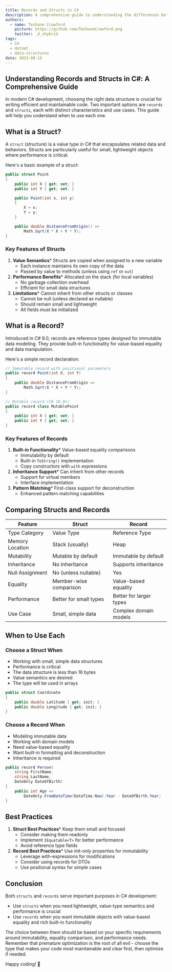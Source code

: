 ```yaml
---
title: Records and Structs in C#
description: A comprehensive guide to understanding the differences between records and structs in C# and when to use each effectively.
authors:
  - name: Teshane Crawford
    picture: https://github.com/TeshaneCrawford.png
    twitter: _d_shybrid
tags:
  - C#
  - dotnet
  - data-structures
date: 2023-08-15
---
```


## Understanding Records and Structs in C#: A Comprehensive Guide

In modern C# development, choosing the right data structure is crucial for writing efficient and maintainable code. Two important options are `records` and `structs`, each with distinct characteristics and use cases. This guide will help you understand when to use each one.

## What is a Struct?

A `struct` (structure) is a value type in C# that encapsulates related data and behaviors. Structs are particularly useful for small, lightweight objects where performance is critical.

Here's a basic example of a struct:

```cs [program.cs]
public struct Point
{
    public int X { get; set; }
    public int Y { get; set; }

    public Point(int x, int y)
    {
        X = x;
        Y = y;
    }

    public double DistanceFromOrigin() =>
        Math.Sqrt(X * X + Y * Y);
}
```

### Key Features of Structs

1. **Value Semantics**\* Structs are copied when assigned to a new variable
   * Each instance maintains its own copy of the data
   * Passed by value to methods (unless using `ref` or `out`)
2. **Performance Benefits**\* Allocated on the stack (for local variables)
   * No garbage collection overhead
   * Efficient for small data structures
3. **Limitations**\* Cannot inherit from other structs or classes
   * Cannot be null (unless declared as nullable)
   * Should remain small and lightweight
   * All fields must be initialized

## What is a Record?

Introduced in C# 9.0, records are reference types designed for immutable data modeling. They provide built-in functionality for value-based equality and data manipulation.

Here's a simple record declaration:

```cs [program.cs]
// Immutable record with positional parameters
public record Point(int X, int Y)
{
    public double DistanceFromOrigin =>
        Math.Sqrt(X * X + Y * Y);
}

// Mutable record (C# 10.0+)
public record class MutablePoint
{
    public int X { get; set; }
    public int Y { get; set; }
}
```

### Key Features of Records

1. **Built-in Functionality**\* Value-based equality comparisons
   * Immutability by default
   * Built-in `ToString()` implementation
   * Copy constructors with `with` expressions
2. **Inheritance Support**\* Can inherit from other records
   * Support for virtual members
   * Interface implementation
3. **Pattern Matching**\* First-class support for deconstruction
   * Enhanced pattern matching capabilities

## Comparing Structs and Records

| Feature         | Struct                 | Record                  |
| --------------- | ---------------------- | ----------------------- |
| Type Category   | Value Type             | Reference Type          |
| Memory Location | Stack (usually)        | Heap                    |
| Mutability      | Mutable by default     | Immutable by default    |
| Inheritance     | No inheritance         | Supports inheritance    |
| Null Assignment | No (unless nullable)   | Yes                     |
| Equality        | Member-wise comparison | Value-based equality    |
| Performance     | Better for small types | Better for larger types |
| Use Case        | Small, simple data     | Complex domain models   |

## When to Use Each

### Choose a Struct When

- Working with small, simple data structures
- Performance is critical
- The data structure is less than 16 bytes
- Value semantics are desired
- The type will be used in arrays

```cs [program.cs]
public struct Coordinate
{
    public double Latitude { get; init; }
    public double Longitude { get; init; }
}
```

### Choose a Record When

- Modeling immutable data
- Working with domain models
- Need value-based equality
- Want built-in formatting and deconstruction
- Inheritance is required

```cs [program.cs]
public record Person(
    string FirstName,
    string LastName,
    DateOnly DateOfBirth)
{
    public int Age =>
        DateOnly.FromDateTime(DateTime.Now).Year - DateOfBirth.Year;
}
```

## Best Practices

1. **Struct Best Practices**\* Keep them small and focused
   * Consider making them readonly
   * Implement `IEquatable<T>` for better performance
   * Avoid reference type fields
2. **Record Best Practices**\* Use init-only properties for immutability
   * Leverage with-expressions for modifications
   * Consider using records for DTOs
   * Use positional syntax for simple cases

## Conclusion

Both `structs` and `records` serve important purposes in C# development:

- Use `structs` when you need lightweight, value-type semantics and performance is crucial
- Use `records` when you want immutable objects with value-based equality and rich built-in functionality

The choice between them should be based on your specific requirements around immutability, equality comparison, and performance needs. Remember that premature optimization is the root of all evil - choose the type that makes your code most maintainable and clear first, then optimize if needed.

Happy coding! 🚀
